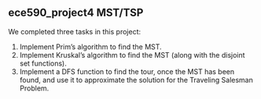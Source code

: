 ## ece590_project4 MST/TSP

We completed three tasks in this project:

1. Implement Prim’s algorithm to find the MST.2. Implement Kruskal’s algorithm to find the MST (along with the disjoint set functions).3. Implement a DFS function to find the tour, once the MST has been found, and use it to approximate the solution for the Traveling SalesmanProblem.